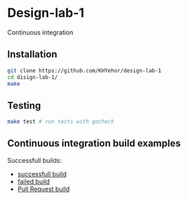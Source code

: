# Design-lab-1
Continuous integration

## Installation
```bash
git clone https://github.com/KHYehor/design-lab-1
cd disign-lab-1/
make
```

## Testing
```bash
make test # run tests with gocheck
```

## Continuous integration build examples
Successfull builds:
- [successfull build](https://travis-ci.com/KHYehor/lab1/builds/151195553)
- [failed build](https://travis-ci.com/KHYehor/lab1/builds/151195275)
- [Pull Request build]()
